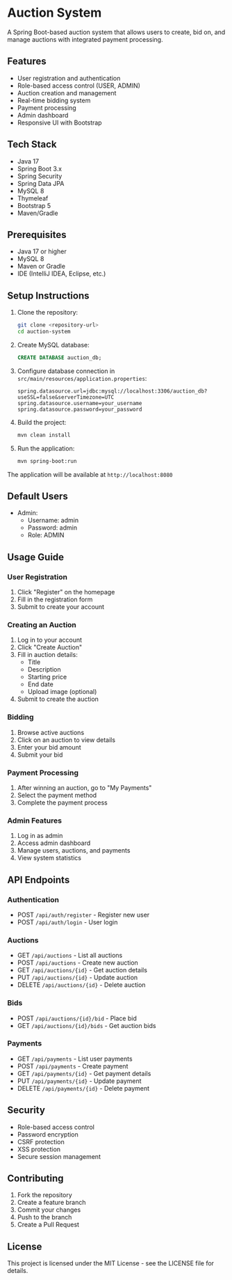 # Auction System

A Spring Boot-based auction system that allows users to create, bid on, and manage auctions with integrated payment processing.

## Features

- User registration and authentication
- Role-based access control (USER, ADMIN)
- Auction creation and management
- Real-time bidding system
- Payment processing
- Admin dashboard
- Responsive UI with Bootstrap

## Tech Stack

- Java 17
- Spring Boot 3.x
- Spring Security
- Spring Data JPA
- MySQL 8
- Thymeleaf
- Bootstrap 5
- Maven/Gradle

## Prerequisites

- Java 17 or higher
- MySQL 8
- Maven or Gradle
- IDE (IntelliJ IDEA, Eclipse, etc.)

## Setup Instructions

1. Clone the repository:
   ```bash
   git clone <repository-url>
   cd auction-system
   ```

2. Create MySQL database:
   ```sql
   CREATE DATABASE auction_db;
   ```

3. Configure database connection in `src/main/resources/application.properties`:
   ```properties
   spring.datasource.url=jdbc:mysql://localhost:3306/auction_db?useSSL=false&serverTimezone=UTC
   spring.datasource.username=your_username
   spring.datasource.password=your_password
   ```

4. Build the project:
   ```bash
   mvn clean install
   ```

5. Run the application:
   ```bash
   mvn spring-boot:run
   ```

The application will be available at `http://localhost:8080`

## Default Users

- Admin:
  - Username: admin
  - Password: admin
  - Role: ADMIN

## Usage Guide

### User Registration

1. Click "Register" on the homepage
2. Fill in the registration form
3. Submit to create your account

### Creating an Auction

1. Log in to your account
2. Click "Create Auction"
3. Fill in auction details:
   - Title
   - Description
   - Starting price
   - End date
   - Upload image (optional)
4. Submit to create the auction

### Bidding

1. Browse active auctions
2. Click on an auction to view details
3. Enter your bid amount
4. Submit your bid

### Payment Processing

1. After winning an auction, go to "My Payments"
2. Select the payment method
3. Complete the payment process

### Admin Features

1. Log in as admin
2. Access admin dashboard
3. Manage users, auctions, and payments
4. View system statistics

## API Endpoints

### Authentication
- POST `/api/auth/register` - Register new user
- POST `/api/auth/login` - User login

### Auctions
- GET `/api/auctions` - List all auctions
- POST `/api/auctions` - Create new auction
- GET `/api/auctions/{id}` - Get auction details
- PUT `/api/auctions/{id}` - Update auction
- DELETE `/api/auctions/{id}` - Delete auction

### Bids
- POST `/api/auctions/{id}/bid` - Place bid
- GET `/api/auctions/{id}/bids` - Get auction bids

### Payments
- GET `/api/payments` - List user payments
- POST `/api/payments` - Create payment
- GET `/api/payments/{id}` - Get payment details
- PUT `/api/payments/{id}` - Update payment
- DELETE `/api/payments/{id}` - Delete payment

## Security

- Role-based access control
- Password encryption
- CSRF protection
- XSS protection
- Secure session management

## Contributing

1. Fork the repository
2. Create a feature branch
3. Commit your changes
4. Push to the branch
5. Create a Pull Request

## License

This project is licensed under the MIT License - see the LICENSE file for details. 